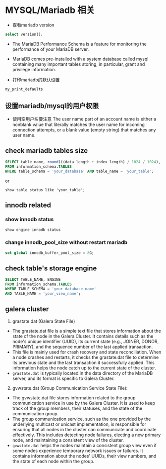 # MYSQL/Mariadb 相关

* 查看mariadb version

```sql
select version();
```

* The MariaDB Performance Schema is a feature for monitoring the performance of your MariaDB server.
* MariaDB comes pre-installed with a system database called mysql containing many important tables storing, in particular, grant and privilege information.


* 打印mariadb的默认设置
```bash
my_print_defaults
```

## 设置mariadb/mysql的用户权限

* 使用空用户名要注意 
The user name part of an account name is either a nonblank value that literally matches the user name for incoming connection attempts, or a blank value (empty string) that matches any user name.


## check mariadb tables size
```sql
SELECT table_name, round(((data_length + index_length) / 1024 / 1024), 2) AS "Size (MB)"
FROM information_schema.TABLES
WHERE table_schema = 'your_database' AND table_name = 'your_table';
```
or 

```
show table status like 'your_table';
```

## innodb related

### show innodb status
```sql
show engine innodb status
```

### change innodb_pool_size without restart mariadb
```sql
set global innodb_buffer_pool_size = 8G;
```

## check table's storage engine
```sql
SELECT TABLE_NAME, ENGINE
FROM information_schema.TABLES
WHERE TABLE_SCHEMA = 'your_database_name'
AND TABLE_NAME = 'your_view_name';
```
## galera cluster
1. grastate.dat (Galera State File)

* The grastate.dat file is a simple text file that stores information about the state of the node in the Galera Cluster. It contains details such as the node's unique identifier (UUID), its current state (e.g., JOINER, DONOR, PRIMARY), and the sequence number of the last applied transaction.
* This file is mainly used for crash recovery and state reconciliation. When a node crashes and restarts, it checks the grastate.dat file to determine its previous state and the last transaction it successfully applied. This information helps the node catch up to the current state of the cluster.
* `grastate.dat` is typically located in the data directory of the MariaDB server, and its format is specific to Galera Cluster.

2. gvwstate.dat (Group Communication Service State File):
* The gvwstate.dat file stores information related to the group communication service in use by the Galera Cluster. It is used to keep track of the group members, their statuses, and the state of the communication group.
* The group communication service, such as the one provided by the underlying multicast or unicast implementation, is responsible for ensuring that all nodes in the cluster can communicate and coordinate effectively. This includes detecting node failures, electing a new primary node, and maintaining a consistent view of the cluster.
* `gvwstate.dat` helps the nodes maintain a consistent group view even if some nodes experience temporary network issues or failures. It contains information about the nodes' UUIDs, their view numbers, and the state of each node within the group.

